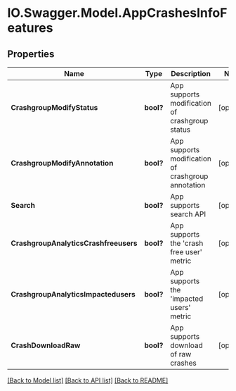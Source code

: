 # IO.Swagger.Model.AppCrashesInfoFeatures
## Properties

Name | Type | Description | Notes
------------ | ------------- | ------------- | -------------
**CrashgroupModifyStatus** | **bool?** | App supports modification of crashgroup status | [optional] 
**CrashgroupModifyAnnotation** | **bool?** | App supports modification of crashgroup annotation | [optional] 
**Search** | **bool?** | App supports search API | [optional] 
**CrashgroupAnalyticsCrashfreeusers** | **bool?** | App supports the &#x27;crash free user&#x27; metric | [optional] 
**CrashgroupAnalyticsImpactedusers** | **bool?** | App supports the &#x27;impacted users&#x27; metric | [optional] 
**CrashDownloadRaw** | **bool?** | App supports download of raw crashes | [optional] 

[[Back to Model list]](../README.md#documentation-for-models) [[Back to API list]](../README.md#documentation-for-api-endpoints) [[Back to README]](../README.md)

